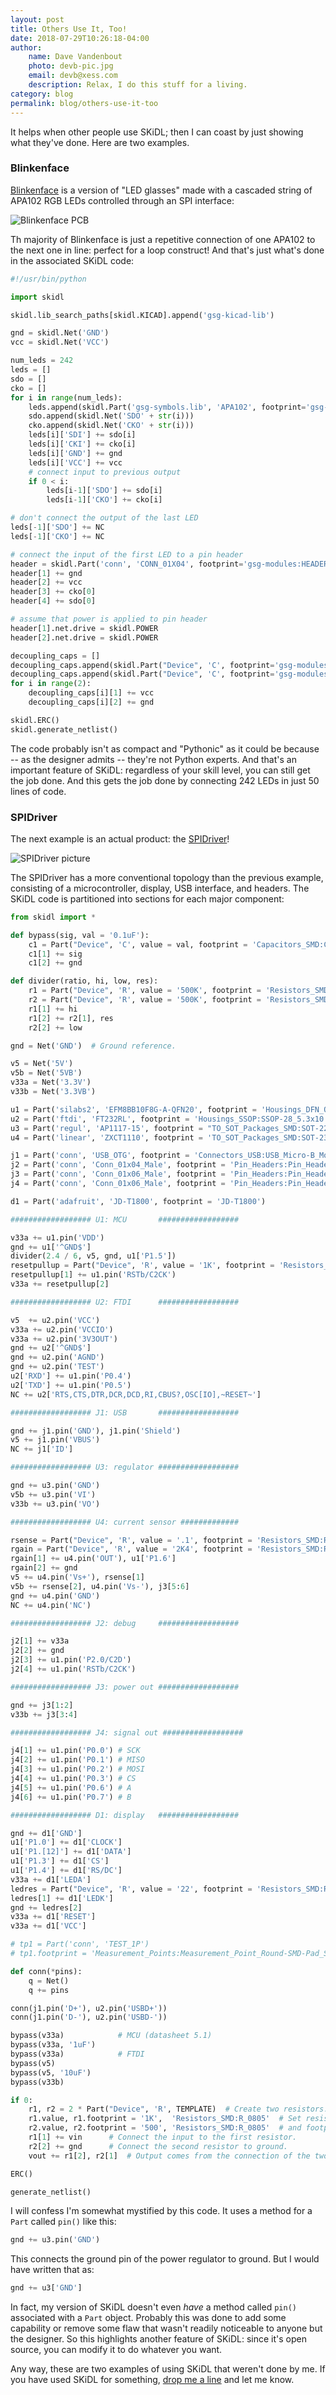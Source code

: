 ```yaml
---
layout: post
title: Others Use It, Too!
date: 2018-07-29T10:26:18-04:00
author:
    name: Dave Vandenbout
    photo: devb-pic.jpg
    email: devb@xess.com
    description: Relax, I do this stuff for a living.
category: blog
permalink: blog/others-use-it-too
---
```


It helps when other people use SKiDL; then I can coast by just showing what they've done.
Here are two examples.


### Blinkenface

[Blinkenface](https://github.com/mossmann/blinkenface) is a version of "LED glasses"
made with a cascaded string of APA102 RGB LEDs controlled through an SPI interface:

![Blinkenface PCB]({{site.url}}/images/others-use-it-too/blinkenface_pcb.png)

Th majority of Blinkenface is just a repetitive connection of one APA102 to the
next one in line: perfect for a loop construct!
And that's just what's done in the associated SKiDL code:

```py
#!/usr/bin/python

import skidl

skidl.lib_search_paths[skidl.KICAD].append('gsg-kicad-lib')

gnd = skidl.Net('GND')
vcc = skidl.Net('VCC')

num_leds = 242
leds = []
sdo = []
cko = []
for i in range(num_leds):
	leds.append(skidl.Part('gsg-symbols.lib', 'APA102', footprint='gsg-modules:APA102-2020'))
	sdo.append(skidl.Net('SDO' + str(i)))
	cko.append(skidl.Net('CKO' + str(i)))
	leds[i]['SDI'] += sdo[i]
	leds[i]['CKI'] += cko[i]
	leds[i]['GND'] += gnd
	leds[i]['VCC'] += vcc
	# connect input to previous output
	if 0 < i:
		leds[i-1]['SDO'] += sdo[i]
		leds[i-1]['CKO'] += cko[i]

# don't connect the output of the last LED
leds[-1]['SDO'] += NC
leds[-1]['CKO'] += NC

# connect the input of the first LED to a pin header
header = skidl.Part('conn', 'CONN_01X04', footprint='gsg-modules:HEADER-1x4')
header[1] += gnd
header[2] += vcc
header[3] += cko[0]
header[4] += sdo[0]

# assume that power is applied to pin header
header[1].net.drive = skidl.POWER
header[2].net.drive = skidl.POWER

decoupling_caps = []
decoupling_caps.append(skidl.Part("Device", 'C', footprint='gsg-modules:0805'))
decoupling_caps.append(skidl.Part("Device", 'C', footprint='gsg-modules:0603'))
for i in range(2):
	decoupling_caps[i][1] += vcc
	decoupling_caps[i][2] += gnd

skidl.ERC()
skidl.generate_netlist()
```

The code probably isn't as compact and "Pythonic" as it could be because
-- as the designer admits -- they're not Python experts.
And that's an important feature of SKiDL: regardless of your skill level,
you can still get the job done.
And this gets the job done by connecting 242 LEDs in just 50 lines of code.


### SPIDriver

The next example is an actual product: the [SPIDriver](https://www.crowdsupply.com/excamera/spidriver)!

![SPIDriver picture](https://github.com/jamesbowman/spidriver/raw/master/images/DSC_1313a.JPG)

The SPIDriver has a more conventional topology than the previous example,
consisting of a microcontroller, display, USB interface, and headers.
The SKiDL code is partitioned into sections for each major component:

```py
from skidl import *

def bypass(sig, val = '0.1uF'):
    c1 = Part("Device", 'C', value = val, footprint = 'Capacitors_SMD:C_0402')
    c1[1] += sig
    c1[2] += gnd

def divider(ratio, hi, low, res):
    r1 = Part("Device", 'R', value = '500K', footprint = 'Resistors_SMD:R_0402')
    r2 = Part("Device", 'R', value = '500K', footprint = 'Resistors_SMD:R_0402')
    r1[1] += hi
    r1[2] += r2[1], res
    r2[2] += low

gnd = Net('GND')  # Ground reference.

v5 = Net('5V')
v5b = Net('5VB')
v33a = Net('3.3V')
v33b = Net('3.3VB')

u1 = Part('silabs2', 'EFM8BB10F8G-A-QFN20', footprint = 'Housings_DFN_QFN:SiliconLabs_QFN-20-1EP_3x3mm_Pitch0.5mm_ThermalVias')
u2 = Part('ftdi', 'FT232RL', footprint = 'Housings_SSOP:SSOP-28_5.3x10.2mm_Pitch0.65mm')
u3 = Part('regul', 'AP1117-15', footprint = "TO_SOT_Packages_SMD:SOT-223-3Lead_TabPin2")
u4 = Part('linear', 'ZXCT1110', footprint = 'TO_SOT_Packages_SMD:SOT-23-5')

j1 = Part('conn', 'USB_OTG', footprint = 'Connectors_USB:USB_Micro-B_Molex_47346-0001')
j2 = Part('conn', 'Conn_01x04_Male', footprint = 'Pin_Headers:Pin_Header_Angled_1x04_Pitch2.54mm')
j3 = Part('conn', 'Conn_01x06_Male', footprint = 'Pin_Headers:Pin_Header_Angled_1x06_Pitch2.54mm')
j4 = Part('conn', 'Conn_01x06_Male', footprint = 'Pin_Headers:Pin_Header_Angled_1x06_Pitch2.54mm')

d1 = Part('adafruit', 'JD-T1800', footprint = 'JD-T1800')

################## U1: MCU       ################## 

v33a += u1.pin('VDD')
gnd += u1['^GND$']
divider(2.4 / 6, v5, gnd, u1['P1.5'])
resetpullup = Part("Device", 'R', value = '1K', footprint = 'Resistors_SMD:R_0402')
resetpullup[1] += u1.pin('RSTb/C2CK')
v33a += resetpullup[2]

################## U2: FTDI      ################## 

v5  += u2.pin('VCC')
v33a += u2.pin('VCCIO')
v33a += u2.pin('3V3OUT')
gnd += u2['^GND$']
gnd += u2.pin('AGND')
gnd += u2.pin('TEST')
u2['RXD'] += u1.pin('P0.4')
u2['TXD'] += u1.pin('P0.5')
NC += u2['RTS,CTS,DTR,DCR,DCD,RI,CBUS?,OSC[IO],~RESET~']

################## J1: USB       ################## 

gnd += j1.pin('GND'), j1.pin('Shield')
v5 += j1.pin('VBUS')
NC += j1['ID']

################## U3: regulator ################## 

gnd += u3.pin('GND')
v5b += u3.pin('VI')
v33b += u3.pin('VO')

################## U4: current sensor ############# 

rsense = Part("Device", 'R', value = '.1', footprint = 'Resistors_SMD:R_0805')
rgain = Part("Device", 'R', value = '2K4', footprint = 'Resistors_SMD:R_0402')
rgain[1] += u4.pin('OUT'), u1['P1.6']
rgain[2] += gnd
v5 += u4.pin('Vs+'), rsense[1]
v5b += rsense[2], u4.pin('Vs-'), j3[5:6]
gnd += u4.pin('GND')
NC += u4.pin('NC')

################## J2: debug     ################## 

j2[1] += v33a
j2[2] += gnd
j2[3] += u1.pin('P2.0/C2D')
j2[4] += u1.pin('RSTb/C2CK')

################## J3: power out ################## 

gnd += j3[1:2]
v33b += j3[3:4]

################## J4: signal out ##################

j4[1] += u1.pin('P0.0') # SCK
j4[2] += u1.pin('P0.1') # MISO
j4[3] += u1.pin('P0.2') # MOSI
j4[4] += u1.pin('P0.3') # CS
j4[5] += u1.pin('P0.6') # A
j4[6] += u1.pin('P0.7') # B

################## D1: display   ################## 

gnd += d1['GND']
u1['P1.0'] += d1['CLOCK']
u1['P1.[12]'] += d1['DATA']
u1['P1.3'] += d1['CS']
u1['P1.4'] += d1['RS/DC']
v33a += d1['LEDA']
ledres = Part("Device", 'R', value = '22', footprint = 'Resistors_SMD:R_0402')
ledres[1] += d1['LEDK']
gnd += ledres[2]
v33a += d1['RESET']
v33a += d1['VCC']

# tp1 = Part('conn', 'TEST_1P')
# tp1.footprint = 'Measurement_Points:Measurement_Point_Round-SMD-Pad_Small'

def conn(*pins):
    q = Net()
    q += pins

conn(j1.pin('D+'), u2.pin('USBD+'))
conn(j1.pin('D-'), u2.pin('USBD-'))

bypass(v33a)            # MCU (datasheet 5.1)
bypass(v33a, '1uF')
bypass(v33a)            # FTDI
bypass(v5)
bypass(v5, '10uF')
bypass(v33b)

if 0:
    r1, r2 = 2 * Part("Device", 'R', TEMPLATE)  # Create two resistors.
    r1.value, r1.footprint = '1K',  'Resistors_SMD:R_0805'  # Set resistor values
    r2.value, r2.footprint = '500', 'Resistors_SMD:R_0805'  # and footprints.
    r1[1] += vin      # Connect the input to the first resistor.
    r2[2] += gnd      # Connect the second resistor to ground.
    vout += r1[2], r2[1]  # Output comes from the connection of the two resistors.

ERC()

generate_netlist()
```

I will confess I'm somewhat mystified by this code.
It uses a method for a `Part` called `pin()` like this:

```py
gnd += u3.pin('GND')
```

This connects the ground pin of the power regulator to ground.
But I would have written that as:

```py
gnd += u3['GND']
```

In fact, my version of SKiDL doesn't even *have* a method called `pin()`
associated with a `Part` object.
Probably this was done to add some capability or remove some flaw that wasn't
readily noticeable to anyone but the designer.
So this highlights another feature of SKiDL: since it's open source, you can modify it to do 
whatever you want.

Any way, these are two examples of using SKiDL that weren't done by me.
If you have used SKiDL for something, [drop me a line](mailto:skidl@xess.com) and let me know.
